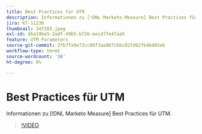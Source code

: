```yaml
---
title: Best Practices für UTM
description: Informationen zu [!DNL Marketo Measure] Best Practices für UTM.
jira: KT-11236
thumbnail: 347203.jpeg
exl-id: dba19be5-2adf-49b5-b726-eecd77e47aa5
feature: UTM Parameters
source-git-commit: 2fb7fa9e72cc89f3ae867cbbc02fd62fb4b485e6
workflow-type: tm+mt
source-wordcount: '16'
ht-degree: 0%

---
```


# Best Practices für UTM

Informationen zu [!DNL Marketo Measure] Best Practices für UTM.

>[!VIDEO](https://video.tv.adobe.com/v/347203/?quality=12&learn=on)
